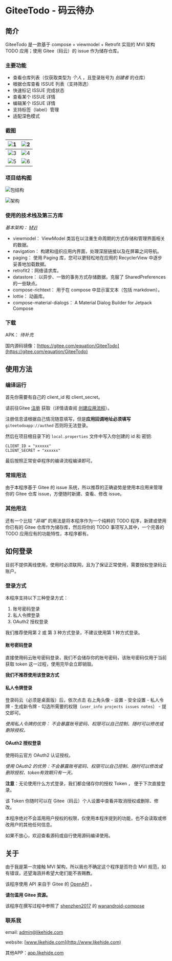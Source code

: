 # GiteeTodo - 码云待办

## 简介
GiteeTodo 是一款基于 compose + viewmodel + Retrofit 实现的 MVI 架构 TODO 应用；使用 Gitee（码云）的 issue 作为储存仓库。

### 主要功能
- 查看仓库列表（仅获取类型为 *个人* ，且登录账号为 *创建者* 的仓库）
- 根据仓库查看 ISSUE 列表（支持筛选）
- 快速标记 ISSUE 完成状态
- 查看某个 ISSUE 详情
- 编辑某个 ISSUE 详情
- 支持标签（label）管理
- 适配深色模式

### 截图
| ![1](./docs/img/Screenshot_1.png) | ![2](./docs/img/Screenshot_2.png) |
| --------------------------------- | --------------------------------- |
| ![3](./docs/img/Screenshot_3.png) | ![4](./docs/img/Screenshot_4.png) |
| ![5](./docs/img/Screenshot_5.png) | ![6](./docs/img/Screenshot_6.png) |

### 项目结构图
![包结构](./docs/img/pkg.png)

![架构](./docs/img/framework.png)

### 使用的技术栈及第三方库
*基本架构： [MVI](https://juejin.cn/post/7048980213811642382)*

- viewmodel： ViewModel 类旨在以注重生命周期的方式存储和管理界面相关的数据。
- navigation： 构建和组织应用内界面，处理深层链接以及在屏幕之间导航。
- paging： 使用 Paging 库，您可以更轻松地在应用的 RecyclerView 中逐步妥善地加载数据。
- retrofit2：网络请求库。
- datastore： 以异步、一致的事务方式存储数据，克服了 SharedPreferences 的一些缺点。
- compose-richtext： 用于在 compose 中显示富文本（包括 markdown）。
- lottie： 动画库。
- compose-material-dialogs： A Material Dialog Builder for Jetpack Compose

### 下载
APK： *待补充*

国内源码镜像：[https://gitee.com/equation/GiteeTodo](https://gitee.com/equation/GiteeTodo)

## 使用方法

### 编译运行
首先你需要有自己的 client_id 和  client_secret。

请前往Gitee [注册](https://gitee.com/oauth/applications/new) 获取（详情请查阅 [创建应用流程](https://gitee.com/api/v5/oauth_doc#list-item-3)）。

注册信息请根据自己情况随意填写，但是**应用回调地址必须填写** `giteetodoapp://authed` 否则将无法登录。

然后在项目根目录下的 `local.properties` 文件中写入你创建的 id 和 密钥:
```
CLIENT_ID = "xxxxxx"
CLIENT_SECRET = "xxxxxx"
```

最后按照正常安卓程序的编译流程编译即可。

### 常规用法
由于本程序基于 Gitee 的 issue 系统，所以推荐的正确姿势是使用本应用来管理你的 Gitee 仓库 issue，方便随时新建、查看、修改 issue。

### 其他用法
还有一个比较 *“异端”* 的用法是将本程序作为一个纯粹的 TODO 程序，新建或使用你已有的 Gitee 仓库作为储存库，然后将你的 TODO 事项写入其中，一个完善的 TODO 应用应有的功能特性，本程序都有。 

## 如何登录
目前不提供离线使用，使用时必须联网，且为了保证正常使用，需要授权登录码云账户。

### 登录方式
本程序支持以下三种登录方式：

1. 账号密码登录
2. 私人令牌登录
3. OAuth2 授权登录
        
我们推荐使用第 2 或 第 3 种方式登录，不建议使用第 1 种方式登录。

#### 账号密码登录
直接使用码云账号密码登录，我们不会储存你的账号密码，该账号密码仅用于当前获取 token 这一过程，使用完毕会立即销毁。  

**我们不推荐使用该登录方式**

#### 私人令牌登录

登录码云（必须是桌面版）后，依次点击 右上角头像 - 设置 - 安全设置 - 私人令牌 - 生成新令牌 - 勾选所需要的权限（`user_info projects issues notes`） - 提交即可。
   
*使用私人令牌的优势： 不会暴露账号密码、权限可以自己控制、随时可以修改或删除授权。*

#### OAuth2 授权登录

使用码云官方 OAuth2 认证授权。
   
*使用 OAuth2 的优势：不会暴露账号密码、权限可以自己控制、随时可以修改或删除授权、token有效期只有一天。*

**注意**：无论使用什么方式登录，我们都会储存你的授权 Token ， 便于下次直接登录。

该 Token 你随时可以在 Gitee（码云）个人设置中查看并取消授权或删除、修改。

本程序绝对不会滥用用户授权的权限，仅使用本程序提到的功能，也不会读取或修改用户的其他任何信息。

如果不放心，欢迎查看源码或自行使用源码编译使用。

## 关于
由于我是第一次接触 MVI 架构，所以我也不确定这个程序是否符合 MVI 规范，如有错误，还望海涵并希望大佬们能不吝赐教。

该程序使用 API 来自于 Gitee 的 [OpenAPI](https://gitee.com/api/v5/swagger) 。

**请勿滥用 Gitee 资源。**

该程序在撰写过程中参照了 [shenzhen2017](https://github.com/shenzhen2017) 的 [wanandroid-compose](https://github.com/shenzhen2017/wanandroid-compose)


### 联系我
email: admin@likehide.com

website: [www.likehide.com](http://www.likehide.com)

其他APP：[app.likehide.com](http://app.likehide.com)
